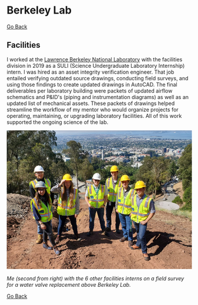 # Berkeley Lab

[Go Back](/)

## Facilities

I worked at the [Lawrence Berkeley National Laboratory](https://www.lbl.gov/) with the facilities division in 2019 as a SULI (Science Undergraduate Laboratory Internship) intern. I was hired as an asset integrity verification engineer. That job entailed verifying outdated source drawings, conducting field surveys, and using those findings to create updated drawings in AutoCAD. The final deliverables per laboratory building were packets of updated airflow schematics and P&ID's (piping and instrumentation diagrams) as well as an updated list of mechanical assets. These packets of drawings helped streamline the workflow of my mentor who would organize projects for operating, maintaining, or upgrading laboratory facilities. All of this work supported the ongoing science of the lab.

![fac](./lbl_1.png)

_Me (second from right) with the 6 other facilities interns on a field survey for a water valve replacement above Berkeley Lab._

[Go Back](/)